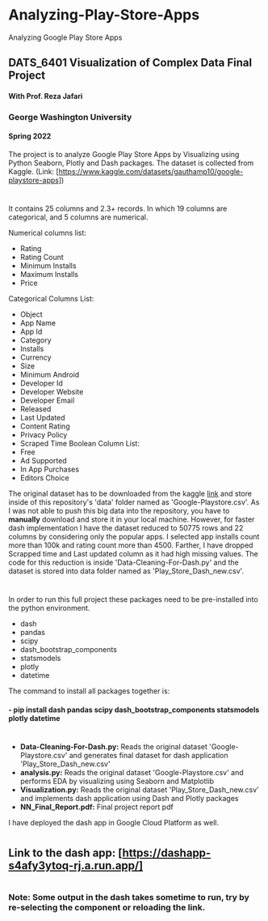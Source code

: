# Analyzing-Play-Store-Apps
Analyzing Google Play Store Apps

## DATS_6401 Visualization of Complex Data Final Project
#### With Prof. Reza Jafari
### George Washington University
#### Spring 2022

The project is to analyze Google Play Store Apps by Visualizing using Python Seaborn, Plotly and Dash packages. The dataset is collected from Kaggle. (Link: [https://www.kaggle.com/datasets/gauthamp10/google-playstore-apps])
#
It contains 25 columns and 2.3+ records. In which 19 columns are categorical, and 5 columns are numerical.
 
Numerical columns list:
- Rating
- Rating Count
- Minimum Installs
- Maximum Installs
- Price 

Categorical Columns List:
- Object
- App Name
- App Id
- Category
- Installs              
- Currency              
- Size                  
- Minimum Android
- Developer Id
- Developer Website
- Developer Email
- Released  
- Last Updated
- Content Rating
- Privacy Policy
- Scraped Time
Boolean Column List:
- Free                    
- Ad Supported
- In App Purchases
- Editors Choice

The original dataset has to be downloaded from the kaggle [link](https://www.kaggle.com/datasets/gauthamp10/google-playstore-apps) and store inside of this repository's 'data' folder named as 'Google-Playstore.csv'. As I was not able to push this big data into the repository, you have to **manually** download and store it in your local machine. 
However, for faster dash implementation I have the dataset reduced to 50775 rows and 22 columns by considering only the popular apps. I selected app installs count more than 100k and rating count more than 4500. Farther, I have dropped Scrapped time and Last updated column as it had high missing values. The code for this reduction is inside 'Data-Cleaning-For-Dash.py' and the dataset is stored into data folder named as 'Play_Store_Dash_new.csv'.
#
In order to run this full project these packages need to be pre-installed into the python environment. 
- dash 
- pandas 
- scipy 
- dash_bootstrap_components 
- statsmodels 
- plotly 
- datetime


The command to install all packages together is:
#### - pip install dash pandas scipy dash_bootstrap_components statsmodels plotly datetime
#
- **Data-Cleaning-For-Dash.py:** Reads the original dataset 'Google-Playstore.csv' and generates final dataset for dash application 'Play_Store_Dash_new.csv'
- **analysis.py:** Reads the original dataset 'Google-Playstore.csv' and performs EDA by visualizing using Seaborn and Matplotlib
- **Visualization.py:** Reads the original dataset 'Play_Store_Dash_new.csv' and implements dash application using Dash and Plotly packages
- **NN_Final_Report.pdf:** Final project report pdf

I have deployed the dash app in Google Cloud Platform as well.
#
## Link to the dash app: [https://dashapp-s4afy3ytoq-rj.a.run.app/]
#
#
### Note: Some output in the dash takes sometime to run, try by re-selecting the component or reloading the link. 
#
